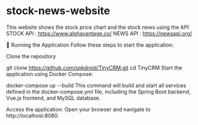 # stock-news-website
This website shows the stock price chart and the stock news using the API
STOCK API : https://www.alphavantage.co/
NEWS API : https://newsapi.org/

🚀 Running the Application
Follow these steps to start the application:

Clone the repository

git clone https://github.com/spkdroid/TinyCRM.git
cd TinyCRM
Start the application using Docker Compose:

docker-compose up --build
This command will build and start all services defined in the docker-compose.yml file, including the Spring Boot backend, Vue.js frontend, and MySQL database.

Access the application:
Open your browser and navigate to http://localhost:8080.
